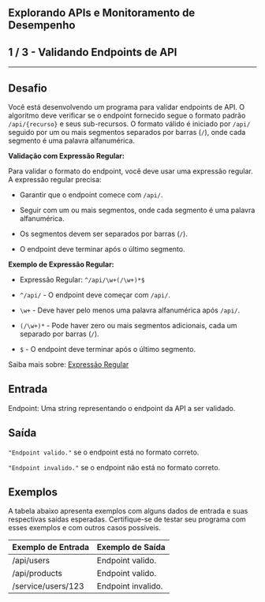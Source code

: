 Explorando APIs e Monitoramento de Desempenho
---------------------------------------------
1 / 3 - Validando Endpoints de API
----------------------------------

* * *

Desafio
-------

Você está desenvolvendo um programa para validar endpoints de API. O algoritmo deve verificar se o endpoint fornecido
segue o formato padrão `/api/{recurso}` e seus sub-recursos. O formato válido é iniciado por `/api/` seguido por um ou
mais segmentos separados por barras (`/`), onde cada segmento é uma palavra alfanumérica.

**Validação com Expressão Regular:**

Para validar o formato do endpoint, você deve usar uma expressão regular. A expressão regular precisa:

* Garantir que o endpoint comece com `/api/`.

* Seguir com um ou mais segmentos, onde cada segmento é uma palavra alfanumérica.

* Os segmentos devem ser separados por barras (`/`).

* O endpoint deve terminar após o último segmento.

**Exemplo de Expressão Regular:**

* Expressão Regular: `^/api/\w+(/\w+)*$`

* `^/api/` - O endpoint deve começar com `/api/`.

* `\w+` - Deve haver pelo menos uma palavra alfanumérica após `/api/`.

* `(/\w+)*` - Pode haver zero ou mais segmentos adicionais, cada um separado por barras (`/`).

* `$` - O endpoint deve terminar após o último segmento.

Saiba mais sobre: [Expressão Regular](https://docs.oracle.com/javase/tutorial/essential/regex/index.html)

Entrada
-------

Endpoint: Uma string representando o endpoint da API a ser validado.

Saída
-----

`"Endpoint valido."` se o endpoint está no formato correto.

`"Endpoint invalido."` se o endpoint não está no formato correto.

Exemplos
--------

A tabela abaixo apresenta exemplos com alguns dados de entrada e suas respectivas saídas esperadas. Certifique-se de
testar seu programa com esses exemplos e com outros casos possíveis.

| Exemplo de Entrada | Exemplo de Saída   |
|:-------------------|:-------------------|
| /api/users         | Endpoint valido.   |
| /api/products      | Endpoint valido.   |
| /service/users/123 | Endpoint invalido. |
